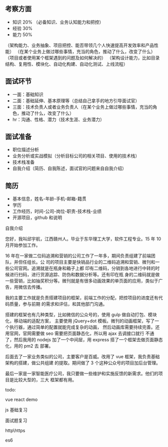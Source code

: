 ## 考察方面

-   知识 20% （必备知识、业务认知能力和把控）
-   经验 30%
-   能力 50%

（架构能力、业务抽象、项目把控、能否带领几个人快速提高开发效率和产品性能）
（在某个业务上做过哪些事情，充当的角色，推动了什么，改变了什么）
（项目或者使用某个框架遇到的问题及如何解决的）
（架构设计能力，比如目录结构、复用性、模块化、自动化构建、自动化测试、上线流程）

## 面试环节

-   一面：基础知识
-   二面：基础延伸、基本原理等（总结自己拿手的地方引导面试官）
-   三面：技术负责人或者业务负责人（在某个业务上做过哪些事情，充当的角色，推动了什么，改变了什么）
-   hr：沟通、性格、潜力（技术生涯、业务潜力）

## 面试准备

-   职位描述分析
-   业务分析或实战模拟（分析目标公司的相关项目、使用的技术栈）
-   技术栈准备
-   自我介绍（简历、自我陈述，面试官的问题来自自我介绍）

## 简历

-   基本信息，姓名-年龄-手机-邮箱-籍贯
-   学历
-   工作经历，时间-公司-岗位-职责-技术栈-业绩
-   开源项目，github 和说明

自我介绍

您好，我叫邱宇航，江西赣州人。毕业于东华理工大学，软件工程专业。15 年 10 月开始参加工作。

16 年在一家做二位码追溯和营销的公司工作了一年多，期间负责组建了前端团队，并但任组长。公
司的项目主要是快销品行业的二维码追溯和营销、微刊和一些公司官网。追溯就是在瓶身和箱子上都
印有二维码，分销到各地进行中转的时候进行扫码，进行货源追踪、防伪和数据分析等。还有印在瓶
身的二维码就是做一些营销，比如抽奖积分等。微刊就是有很多动画效果的单页面的应用，类似于广
告，用微信去传播。

我的主要工作就是负责搭建项目的框架，前端工作的分配，把控项目的进度还有代码质量，参与前期
的需求和评估，和其他部门沟通。

搭建的框架也有几种类型，比如微信的公众号的，使用 gulp 做自动打包、模块化，移动端的适配方案，
主要使用 jQuery+dot 模板。微刊的动画框架，写了一个执行器，通过简单的配置就能完成复杂的动画，
然后动画库需要持续完善。还用官网，官网需要做 seo 需要把页面静态化，所以用 ajax 去调接口就行
不通了，然后我用的 nodejs 加了一个中间层，用 express 搭了一个框架去做页面静态化，用的 pm2 去
部署。

后面去了一家业务类似的公司，主要客户是百威。改用了 vue 框架，我负责基础架构的搭建，做公共组建
的提取。期间做了 3 个这种公众号的项目加后台管理。

最后一家是一家智能医疗公司，我只要做一些维护和实施反馈的新需求。他们的项目是比较大型的，三大
框架都有用。

todo:

vue react demo

js 基础复习

面试题复习

http\https

es6